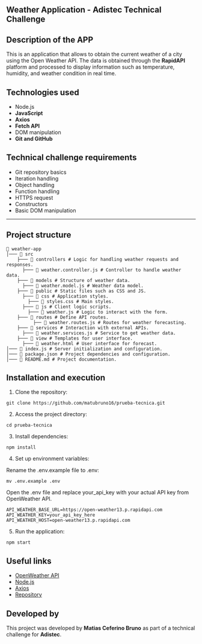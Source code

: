 ## Weather Application - Adistec Technical Challenge

## Description of the APP

This is an application that allows to obtain the current weather of a city using the Open Weather API. The data is obtained through the **RapidAPI** platform and processed to display information such as temperature, humidity, and weather condition in real time.

## Technologies used

- Node.js
- **JavaScript**
- **Axios**
- **Fetch API**
- DOM manipulation
- **Git and GitHub**

## Technical challenge requirements

- Git repository basics
- Iteration handling
- Object handling
- Function handling
- HTTPS request
- Constructors
- Basic DOM manipulation

---

## Project structure

```
📁 weather-app
│─── 📁 src
    ├─── 📁 controllers # Logic for handling weather requests and responses.
      ├─── 📄 weather.controller.js # Controller to handle weather data.
    ├─── 📁 models # Structure of weather data.
      ├─── 📄 weather.model.js # Weather data model.
    ├─── 📁 public # Static files such as CSS and JS.
      ├─── 📁 css # Application styles.
        ├─── 📄 styles.css # Main styles.
      ├─── 📁 js # Client logic scripts.
        ├─── 📄 weather.js # Logic to interact with the form.
    ├─── 📁 routes # Define API routes.
          ├── 📄 weather.routes.js # Routes for weather forecasting.
    ├─── 📁 services # Interaction with external APIs.
      ├─── 📄 weather.services.js # Service to get weather data.
    ├─── 📁 view # Templates for user interface.
      ├─── 📄 weather.html # User interface for forecast.
│─── 📄 index.js # Server initialization and configuration.
│─── 📄 package.json # Project dependencies and configuration.
│─── 📄 README.md # Project documentation.

```

## Installation and execution

1. Clone the repository:

```
git clone https://github.com/matubruno16/prueba-tecnica.git
```

2. Access the project directory:
``` 
cd prueba-tecnica
```

3. Install dependencies:
```
npm install
```


4. Set up environment variables:

Rename the .env.example file to .env:

```
mv .env.example .env
```

Open the .env file and replace your_api_key with your actual API key from OpenWeather API.
```
API_WEATHER_BASE_URL=https://open-weather13.p.rapidapi.com
API_WEATHER_KEY=your_api_key_here
API_WEATHER_HOST=open-weather13.p.rapidapi.com
```

5. Run the application:
```
npm start
```

## Useful links
- [OpenWeather API](https://rapidapi.com/worldapi/api/open-weather13)
- [Node.js](https://nodejs.org/)
- [Axios](https://axios-http.com/)
- [Repository](https://github.com/matubruno16/prueba-tecnica.git)

## Developed by
This project was developed by **Matias Ceferino Bruno** as part of a technical challenge for **Adistec**.

